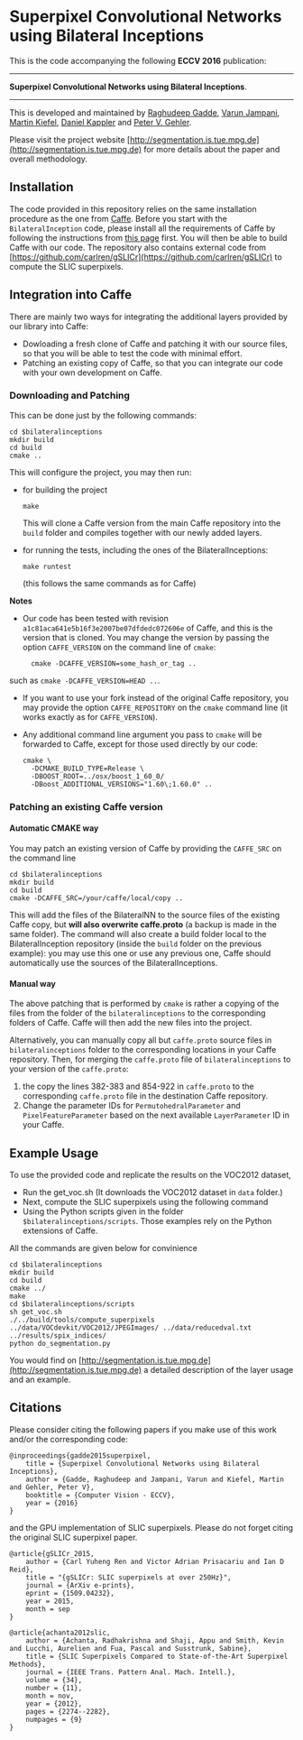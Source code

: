 # Superpixel Convolutional Networks using Bilateral Inceptions

This is the code accompanying the following **ECCV 2016** publication:

--------

**Superpixel Convolutional Networks using Bilateral Inceptions**.

--------

This is developed and maintained by
[Raghudeep Gadde](https://ps.is.tuebingen.mpg.de/person/rgadde),
[Varun Jampani](https://ps.is.tuebingen.mpg.de/person/vjampani),
[Martin Kiefel](https://ps.is.tuebingen.mpg.de/person/mkiefel),
[Daniel Kappler](https://am.is.tuebingen.mpg.de/person/dkappler) and
[Peter V. Gehler](https://ps.is.tuebingen.mpg.de/person/pgehler).

Please visit the project website [http://segmentation.is.tue.mpg.de](http://segmentation.is.tue.mpg.de) for more details about the paper and overall methodology.

## Installation

The code provided in this repository relies on the same installation procedure as the one from [Caffe](http://caffe.berkeleyvision.org/).
Before you start with the `BilateralInception` code, please install all the requirements of Caffe by following the instructions from [this page](http://caffe.berkeleyvision.org/installation.html) first.
You will then be able to build Caffe with our code.
The repository also contains external code from [https://github.com/carlren/gSLICr](https://github.com/carlren/gSLICr) to compute the SLIC superpixels.

## Integration into Caffe

There are mainly two ways for integrating the additional layers provided by our library into Caffe:

* Dowloading a fresh clone of Caffe and patching it with our source files, so that you will be able to test the code with minimal effort.
* Patching an existing copy of Caffe, so that you can integrate our code with your own development on Caffe.

### Downloading and Patching

This can be done just by the following commands:
```
cd $bilateralinceptions
mkdir build
cd build
cmake ..
```

This will configure the project, you may then run:

* for building the project
  ```
  make 
  ```
  This will clone a Caffe version from the main Caffe repository into the `build` folder and compiles together with our newly added layers.
* for running the tests, including the ones of the BilateralInceptions:
  ```
  make runtest
  ```

  (this follows the same commands as for Caffe)

**Notes**

* Our code has been tested with revision `a1c81aca641e5b16f3e2007be07dfdedc072606e` of Caffe, and this
is the version that is cloned. You may change the version by passing the option `CAFFE_VERSION` on the command line of
`cmake`:

        cmake -DCAFFE_VERSION=some_hash_or_tag ..

such as `cmake -DCAFFE_VERSION=HEAD ..`.

* If you want to use your fork instead of the original Caffe repository, you may provide the option `CAFFE_REPOSITORY` on the `cmake` command line (it works exactly as for `CAFFE_VERSION`).
* Any additional command line argument you pass to `cmake` will be forwarded to Caffe, except for those
  used directly by our code:

      cmake \
        -DCMAKE_BUILD_TYPE=Release \
        -DBOOST_ROOT=../osx/boost_1_60_0/
        -DBoost_ADDITIONAL_VERSIONS="1.60\;1.60.0" ..

### Patching an existing Caffe version

#### Automatic CMAKE way
You may patch an existing version of Caffe by providing the `CAFFE_SRC` on the command line
```
cd $bilateralinceptions
mkdir build
cd build
cmake -DCAFFE_SRC=/your/caffe/local/copy ..
```

This will add the files of the BilateralNN to the source files of the existing Caffe copy, but **will also
overwrite caffe.proto** (a backup is made in the same folder).
The command will also create a build folder local to the BilateralInception repository (inside the `build` folder on the previous example): you may use this one
or use any previous one, Caffe should automatically use the sources of the BilateralInceptions.

#### Manual way
The above patching that is performed by `cmake` is rather a copying of the files from the folder of the `bilateralinceptions` to the
corresponding folders of Caffe. Caffe will then add the new files into the project.

Alternatively, you can manually copy all but `caffe.proto` source files in `bilateralinceptions` folder to the corresponding locations in your Caffe repository. Then, for merging the `caffe.proto` file of `bilateralinceptions` to your version of the `caffe.proto`:

1. the copy the lines 382-383 and 854-922 in `caffe.proto` to the corresponding `caffe.proto` file in the destination Caffe repository.
1. Change the parameter IDs for `PermutohedralParameter` and `PixelFeatureParameter` based on the next available `LayerParameter` ID in your Caffe.

## Example Usage
To use the provided code and replicate the results on the VOC2012 dataset, 
* Run the get_voc.sh (It downloads the VOC2012 dataset in `data` folder.)
* Next, compute the SLIC superpixels using the following command 
* Using the Python scripts given in the folder `$bilateralinceptions/scripts`. Those examples rely on the Python extensions of Caffe.

All the commands are given below for convinience
```
cd $bilateralinceptions
mkdir build
cd build
cmake ../
make
cd $bilateralinceptions/scripts
sh get_voc.sh
./../build/tools/compute_superpixels ../data/VOCdevkit/VOC2012/JPEGImages/ ../data/reducedval.txt ../results/spix_indices/ 
python do_segmentation.py 
```

You would find on [http://segmentation.is.tue.mpg.de](http://segmentation.is.tue.mpg.de) a detailed description of the layer usage and an example.

## Citations

Please consider citing the following papers if you make use of this work and/or the corresponding code:

```
@inproceedings{gadde2015superpixel,
	title = {Superpixel Convolutional Networks using Bilateral Inceptions},
	author = {Gadde, Raghudeep and Jampani, Varun and Kiefel, Martin and Gehler, Peter V},
	booktitle = {Computer Vision - ECCV},
	year = {2016}
}
```
and the GPU implementation of SLIC superpixels. Please do not forget citing the original SLIC superpixel paper. 
```
@article{gSLICr_2015,
    author = {Carl Yuheng Ren and Victor Adrian Prisacariu and Ian D Reid},
    title = "{gSLICr: SLIC superpixels at over 250Hz}",
    journal = {ArXiv e-prints},
    eprint = {1509.04232},
    year = 2015,
    month = sep
}
```
```
@article{achanta2012slic,
    author = {Achanta, Radhakrishna and Shaji, Appu and Smith, Kevin and Lucchi, Aurelien and Fua, Pascal and Susstrunk, Sabine},
    title = {SLIC Superpixels Compared to State-of-the-Art Superpixel Methods},
    journal = {IEEE Trans. Pattern Anal. Mach. Intell.},
    volume = {34},
    number = {11},
    month = nov,
    year = {2012},
    pages = {2274--2282},
    numpages = {9}
} 
```

